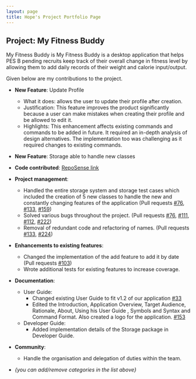 ```yaml
---
layout: page
title: Hope's Project Portfolio Page
---
```


## Project: My Fitness Buddy

My Fitness Buddy is My Fitness Buddy is a desktop application that helps PES B pending recruits keep track of their
 overall change in fitness level by allowing them to add daily records of their weight and calorie input/output.  
           
Given below are my contributions to the project.

* **New Feature**: Update Profile
  * What it does: allows the user to update their profile after creation.
  * Justification: This feature improves the product significantly because a user can make mistakes when creating their profile and be allowed to edit it.
  * Highlights: This enhancement affects existing commands and commands to be added in future. It required an in-depth analysis of design alternatives. The implementation too was challenging as it required changes to existing commands.

* **New Feature**: Storage able to handle new classes

* **Code contributed**: [RepoSense link]()

* **Project management**:
  * Handled the entire storage system and storage test cases which included the creation of 5 new classes to handle 
  the new and constantly changing features of the application (Pull requests [\#76](), [\#133](), [\#159]())
  * Solved various bugs throughout the project. (Pull requests [\#76](), [\#111](), [\#112](), [\#222]())
  * Removal of redundant code and refactoring of names. (Pull requests [\#133](), [\#224]())
  
* **Enhancements to existing features**:
  * Changed the implementation of the add feature to add it by date (Pull requests [\#103]())
  * Wrote additional tests for existing features to increase coverage.

* **Documentation**:
  * User Guide:
    * Changed existing User Guide to fit v1.2 of our application [\#33]()
    * Edited the Introduction, Application Overview, Target Audience, Rationale, About, Using his User Guide
     , Symbols and Syntax and Command Format. Also created a logo for the application. [\#153]()
  * Developer Guide:
    * Added implementation details of the Storage package in Developer Guide.

* **Community**:
  * Handle the organisation and delegation of duties within the team.

* _{you can add/remove categories in the list above}_
